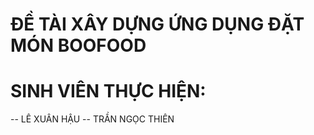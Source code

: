 # ĐỀ TÀI XÂY DỰNG ỨNG DỤNG ĐẶT MÓN BOOFOOD
# SINH VIÊN THỰC HIỆN: 
-- LÊ XUÂN HẬU
-- TRẦN NGỌC THIÊN
